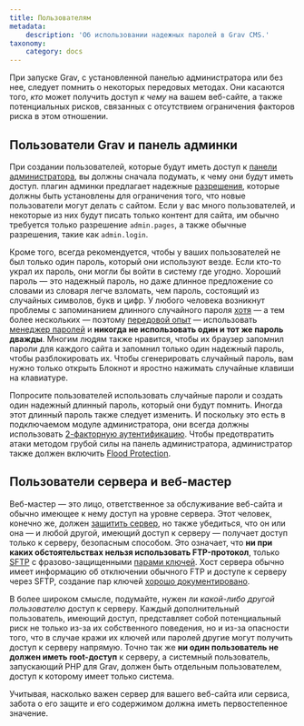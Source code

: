 ```yaml
---
title: Пользователям
metadata:
    description: 'Об использовании надежных паролей в Grav CMS.'
taxonomy:
    category: docs
---
```


При запуске Grav, с установленной панелью администратора или без нее, следует помнить о некоторых передовых методах. Они касаются того, *кто* может получить доступ *к чему* на вашем веб-сайте, а также потенциальных рисков, связанных с отсутствием ограничения факторов риска в этом отношении.

## Пользователи Grav и панель админки

При создании пользователей, которые будут иметь доступ к [панели администратора](/admin-panel), вы должны сначала подумать, к чему они будут иметь доступ. плагин админки предлагает надежные [разрешения](/admin-panel/dashboard/profile#access-levels), которые должны быть установлены для ограничения того, что новые пользователи могут делать с сайтом. Если у вас много пользователей, и некоторые из них будут писать только контент для сайта, им обычно требуется только разрешение `admin.pages`, а также обычные разрешения, такие как `admin.login`.

Кроме того, всегда рекомендуется, чтобы у ваших пользователей не был только один пароль, который они используют везде. Если кто-то украл их пароль, они могли бы войти в систему где угодно. Хороший пароль — это надежный пароль, но даже длинное предложение со словами из словаря легче взломать, чем пароль, состоящий из случайных символов, букв и цифр. У любого человека возникнут проблемы с запоминанием длинного случайного пароля [хотя](https://xkcd.com/936/) — а тем более нескольких — поэтому [передовой опыт](https://support.google.com/account/answer/32040) — использовать [менеджер паролей](https://alternativeto.net/tag/encrypted-passwords/) и **никогда не использовать один и тот же пароль дважды**. Многим людям также нравится, чтобы их браузер запомнил пароли для каждого сайта и запомнил только один надежный пароль, чтобы разблокировать их. Чтобы сгенерировать случайный пароль, вам нужно только открыть Блокнот и яростно нажимать случайные клавиши на клавиатуре.

Попросите пользователей использовать случайные пароли и создать один надежный длинный пароль, который они будут помнить. Иногда этот длинный пароль также следует изменить. И поскольку это есть в подключаемом модуле администратора, они всегда должны использовать [2-факторную аутентификацию](/admin-panel/security/2fa). Чтобы предотвратить атаки методом грубой силы на панель администратора, администратор также должен включить [Flood Protection](/admin-panel/security/rate-limiting).

## Пользователи сервера и веб-мастер

Веб-мастер — это лицо, ответственное за обслуживание веб-сайта и обычно имеющее к нему доступ на уровне сервера. Этот человек, конечно же, должен [защитить сервер](/security/server-side), но также убедиться, что он или она — и любой другой, имеющий доступ к серверу — получает доступ только к серверу, безопасным способом. Это означает, что **ни при каких обстоятельствах нельзя использовать FTP-протокол**, только [SFTP](https://www.ssh.com/ssh/sftp/) с фразово-защищенными [парами ключей](https://www.ssh.com/ssh/public-key-authentication). Хост сервера обычно имеет информацию об отключении обычного FTP и доступе к серверу через SFTP, создание пар ключей [хорошо документировано](https://www.linode.com/docs/security/authentication/use-public-key-authentication-with-ssh/#generating-keys).

В более широком смысле, подумайте, нужен ли *какой-либо другой пользователю* доступ к серверу. Каждый дополнительный пользователь, имеющий доступ, представляет собой потенциальный риск не только из-за их собственного поведения, но и из-за опасности того, что в случае кражи их ключей или паролей другие могут получить доступ к серверу напрямую. Точно так же **ни один пользователь не должен иметь root-доступ** к серверу, а системный пользователь, запускающий PHP для Grav, должен быть отдельным пользователем, доступ к которому имеет только система.

Учитывая, насколько важен сервер для вашего веб-сайта или сервиса, забота о его защите и его содержимом должна иметь первостепенное значение.